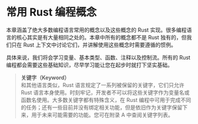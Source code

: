 # 常用 Rust 编程概念

本章涵盖了绝大多数编程语言常用的概念以及这些概念的 Rust 实现。很多编程语言的核心其实是有大量相同之处的。本章中所有的概念都不是 Rust 独有的，但我们只在 Rust 上下文中讨论它们，并讲解使用这些概念时需要遵循的惯例。

具体来说，我们将会学习变量、基本类型、函数、注释以及控制流。所有的 Rust 编程都会需要这些基础知识，尽早学习能让您在起步时就打下坚实基础。

> **关键字（Keyword）**<br/>
> 和其他语言类似，Rust 语言规定了一系列被保留的关键字，它们只允许 Rust 语言本身使用。时刻牢记，开发者不可以将这些关键字作为变量名或函数名使用。大多数关键字都有特殊含义，在 Rust 编程中可用于完成不同的任务；还有一些目前并没有绑定相关功能，但是依旧作为关键字保留下来，用于未来可能需要的功能。您可在附录 A 中查阅关键字列表。
